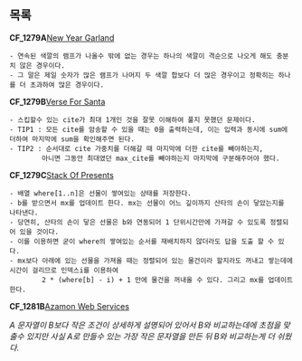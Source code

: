 목록
-------
**CF_1279A**[New Year Garland](http://codeforces.com/contest/1279/problem/A)
```
- 연속된 색깔의 램프가 나올수 밖에 없는 경우는 하나의 색깔이 격순으로 나오게 해도 충분치 않은 경우이다.
- 그 말은 제일 숫자가 많은 램프가 나머지 두 색깔 합보다 더 많은 경우이고 정확히는 하나를 더 초과하여 많은 경우이다.
```


**CF_1279B**[Verse For Santa](http://codeforces.com/contest/1279/problem/B)
```
- 스킵할수 있는 cite가 최대 1개인 것을 잘못 이해하여 풀지 못했던 문제이다.
- TIP1 : 모든 cite를 암송할 수 있을 때는 0을 출력하는데, 이는 입력과 동시에 sum에 더하여 마지막에 sum을 확인해주면 된다.
- TIP2 : 순서대로 cite 가중치를 더해갈 때 마지막에 더한 cite를 빼야하는지, 
        아니면 그동안 최대였던 max_cite를 빼야하는지 마지막에 구분해주어야 했다.
```

**CF_1279C**[Stack Of Presents](http://codeforces.com/contest/1279/problem/C)
```
- 배열 where[1..n]은 선물이 쌓여있는 상태를 저장한다.
- b를 받으면서 mx를 업데이트 한다. mx는 선물이 어느 깊이까지 산타의 손이 닿았는지를 나타낸다.
- 당연히, 산타의 손이 닿은 선물은 b와 연동되어 1 단위시간만에 가져갈 수 있도록 정렬되어 있을 것이다.
- 이를 이용하면 굳이 where의 쌓여있는 순서를 재배치하지 않더라도 답을 도출 할 수 있다.
- mx보다 아래에 있는 선물을 가져올 때는 정렬되어 있는 물건이라 할지라도 꺼내고 쌓는데에 시간이 걸리므로 인덱스i를 이용하여
        2 * (where[b] - i) + 1 만에 물건을 꺼내올 수 있다. 그리고 mx를 업데이트 한다.
```

**CF_1281B**[Azamon Web Services](https://codeforces.com/contest/1281/problem/B)

*A 문자열이 B보다 작은 조건이 상세하게 설명되어 있어서 B와 비교하는데에 초점을 맞출수 있지만 사실 A로 만들수 있는 가장 작은 문자열을 만든 뒤 B와 비교하는게 더 쉬웠다.*
